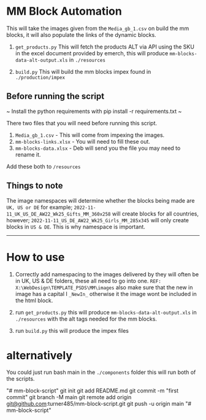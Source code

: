 # MM Block Automation
This will take the images given from the `Media_gb_1.csv` on build the mm blocks, it will also populate the links of the dynamic blocks.

1. `get_products.py`
    This will fetch the products ALT via API using the SKU in the excel document provided by emerch, this will produce `mm-blocks-data-alt-output.xls` in `./resources`

2. `build.py`
    This will build the mm blocks impex found in `./production/impex`

## Before running the script

~ Install the python requirements with pip install -r requirements.txt ~

There two files that you will need before running this script.

1. `Media_gb_1.csv` - This will come from impexing the images.
2. `mm-blocks-links.xlsx` - You will need to fill these out. 
3. `mm-blocks-data.xlsx` - Deb will send you the file you may need to rename it. 

Add these both to `/resources`

## Things to note
The image namespaces will determine whether the blocks being made are `UK, US or DE` for example;
`2022-11-11_UK_US_DE_AW22_Wk25_Gifts_MM_360x258` will create blocks for all countries, however; `2022-11-11_US_DE_AW22_Wk25_Girls_MM_285x345` will only create blocks in `US & DE`.
This is why namespace is important. 

---

# How to use
1. Correctly add namespacing to the images delivered by they will often be in UK, US & DE folders, these all need to go into one. `REF: X:\WebDesign\TEMPLATE_PSDS\MM\images`
also make sure that the new in image has a capital I `_NewIn_` otherwise it the image wont be included in the html block.

2. run `get_products.py`  this will produce `mm-blocks-data-alt-output.xls` in `./resources` with the alt tags needed for the mm blocks.
3. run `build.py` this will produce the impex files 

# alternatively  
You could just run bash main in the `./components` folder this will run both of the scripts.

"# mm-block-script"  git init git add README.md git commit -m "first commit" git branch -M main git remote add origin git@github.com:turner485/mm-block-script.git git push -u origin main
"# mm-block-script" 

